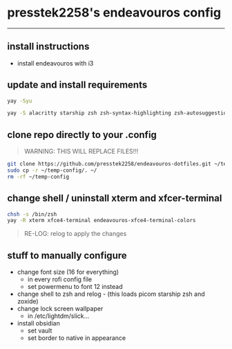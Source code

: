 # presstek2258's endeavouros config
---

## install instructions
- install endeavouros with i3

## update and install requirements
```bash
yay -Syu
```
```bash
yay -S alacritty starship zsh zsh-syntax-highlighting zsh-autosuggestions picom zoxide neovim pcloud-drive google-chrome xfce4-settings xclip ttf-jetbrains-mono
```

## clone repo directly to your .config 
> WARNING: THIS WILL REPLACE FILES!!!
```bash	
git clone https://github.com/presstek2258/endeavouros-dotfiles.git ~/temp-config
sudo cp -r ~/temp-config/. ~/
rm -rf ~/temp-config
```
## change shell / uninstall xterm and xfcer-terminal
```bash
chsh -s /bin/zsh
yay -R xterm xfce4-terminal endeavouros-xfce4-terminal-colors
```
> RE-LOG: relog to apply the changes

## stuff to manually configure
- change font size (16 for everything)
    - in every rofi config file
    - set powermenu to font 12 instead
- change shell to zsh and relog 
	  - (this loads picom starship zsh and zoxide)
- change lock screen wallpaper
    - in /etc/lightdm/slick...
- install obsidian
	- set vault
	- set border to native in appearance
